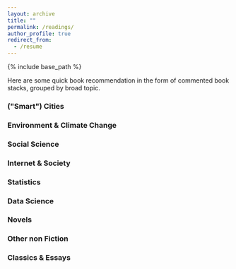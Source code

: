 ```yaml
---
layout: archive
title: ""
permalink: /readings/
author_profile: true
redirect_from:
  - /resume
---
```


{% include base_path %}

Here are some quick book recommendation in the form of commented book stacks, grouped by broad topic.

### ("Smart") Cities

### Environment & Climate Change

### Social Science

### Internet & Society

### Statistics

### Data Science 

### Novels

### Other non Fiction

### Classics & Essays
